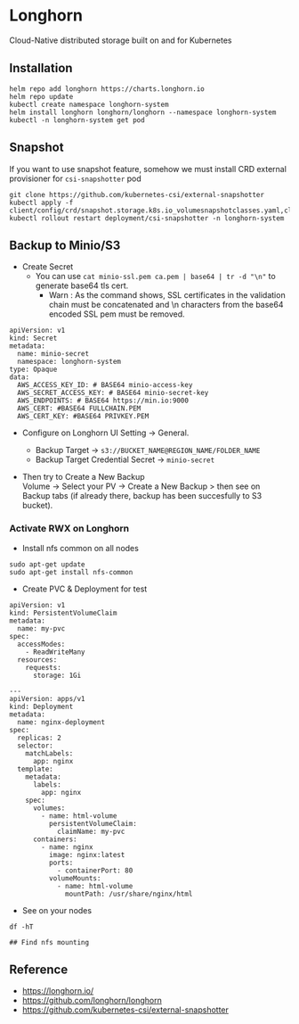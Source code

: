 # Longhorn
Cloud-Native distributed storage built on and for Kubernetes

## Installation
```
helm repo add longhorn https://charts.longhorn.io
helm repo update
kubectl create namespace longhorn-system
helm install longhorn longhorn/longhorn --namespace longhorn-system
kubectl -n longhorn-system get pod
```

## Snapshot
If you want to use snapshot feature, somehow we must install CRD external provisioner for `csi-snapshotter` pod
```
git clone https://github.com/kubernetes-csi/external-snapshotter
kubectl apply -f client/config/crd/snapshot.storage.k8s.io_volumesnapshotclasses.yaml,client/config/crd/snapshot.storage.k8s.io_volumesnapshotcontents.yaml,client/config/crd/snapshot.storage.k8s.io_volumesnapshots.yaml
kubectl rollout restart deployment/csi-snapshotter -n longhorn-system
```

## Backup to Minio/S3
- Create Secret
  - You can use `cat minio-ssl.pem ca.pem | base64 | tr -d "\n"` to generate base64 tls cert.
    - Warn : As the command shows, SSL certificates in the validation chain must be concatenated and \n characters from the base64 encoded SSL pem must be removed.
```
apiVersion: v1
kind: Secret
metadata:
  name: minio-secret
  namespace: longhorn-system
type: Opaque
data:
  AWS_ACCESS_KEY_ID: # BASE64 minio-access-key
  AWS_SECRET_ACCESS_KEY: # BASE64 minio-secret-key
  AWS_ENDPOINTS: # BASE64 https://min.io:9000
  AWS_CERT: #BASE64 FULLCHAIN.PEM
  AWS_CERT_KEY: #BASE64 PRIVKEY.PEM
```
- Configure on Longhorn UI
Setting -> General.
  - Backup Target -> `s3://BUCKET_NAME@REGION_NAME/FOLDER_NAME`
  - Backup Target Credential Secret -> `minio-secret`

- Then try to Create a New Backup <br>
   Volume -> Select your PV -> Create a New Backup > then see on Backup tabs (if already there, backup has been succesfully to S3 bucket).

### Activate RWX on Longhorn
- Install nfs common on all nodes
```
sudo apt-get update
sudo apt-get install nfs-common
```

- Create PVC & Deployment for test
```
apiVersion: v1
kind: PersistentVolumeClaim
metadata:
  name: my-pvc
spec:
  accessModes:
    - ReadWriteMany
  resources:
    requests:
      storage: 1Gi

---
apiVersion: apps/v1
kind: Deployment
metadata:
  name: nginx-deployment
spec:
  replicas: 2
  selector:
    matchLabels:
      app: nginx
  template:
    metadata:
      labels:
        app: nginx
    spec:
      volumes:
        - name: html-volume
          persistentVolumeClaim:
            claimName: my-pvc
      containers:
        - name: nginx
          image: nginx:latest
          ports:
            - containerPort: 80
          volumeMounts:
            - name: html-volume
              mountPath: /usr/share/nginx/html
```

- See on your nodes
```
df -hT

## Find nfs mounting
```

## Reference
- https://longhorn.io/
- https://github.com/longhorn/longhorn
- https://github.com/kubernetes-csi/external-snapshotter
